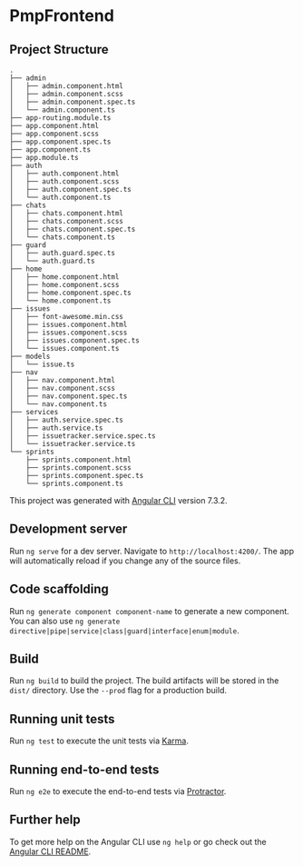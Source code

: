 # PmpFrontend

## Project Structure

```
.
├── admin
│   ├── admin.component.html
│   ├── admin.component.scss
│   ├── admin.component.spec.ts
│   └── admin.component.ts
├── app-routing.module.ts
├── app.component.html
├── app.component.scss
├── app.component.spec.ts
├── app.component.ts
├── app.module.ts
├── auth
│   ├── auth.component.html
│   ├── auth.component.scss
│   ├── auth.component.spec.ts
│   └── auth.component.ts
├── chats
│   ├── chats.component.html
│   ├── chats.component.scss
│   ├── chats.component.spec.ts
│   └── chats.component.ts
├── guard
│   ├── auth.guard.spec.ts
│   └── auth.guard.ts
├── home
│   ├── home.component.html
│   ├── home.component.scss
│   ├── home.component.spec.ts
│   └── home.component.ts
├── issues
│   ├── font-awesome.min.css
│   ├── issues.component.html
│   ├── issues.component.scss
│   ├── issues.component.spec.ts
│   └── issues.component.ts
├── models
│   └── issue.ts
├── nav
│   ├── nav.component.html
│   ├── nav.component.scss
│   ├── nav.component.spec.ts
│   └── nav.component.ts
├── services
│   ├── auth.service.spec.ts
│   ├── auth.service.ts
│   ├── issuetracker.service.spec.ts
│   └── issuetracker.service.ts
└── sprints
    ├── sprints.component.html
    ├── sprints.component.scss
    ├── sprints.component.spec.ts
    └── sprints.component.ts
```

This project was generated with [Angular CLI](https://github.com/angular/angular-cli) version 7.3.2.

## Development server

Run `ng serve` for a dev server. Navigate to `http://localhost:4200/`. The app will automatically reload if you change any of the source files.

## Code scaffolding

Run `ng generate component component-name` to generate a new component. You can also use `ng generate directive|pipe|service|class|guard|interface|enum|module`.

## Build

Run `ng build` to build the project. The build artifacts will be stored in the `dist/` directory. Use the `--prod` flag for a production build.

## Running unit tests

Run `ng test` to execute the unit tests via [Karma](https://karma-runner.github.io).

## Running end-to-end tests

Run `ng e2e` to execute the end-to-end tests via [Protractor](http://www.protractortest.org/).

## Further help

To get more help on the Angular CLI use `ng help` or go check out the [Angular CLI README](https://github.com/angular/angular-cli/blob/master/README.md).
